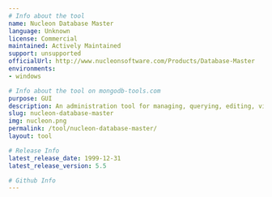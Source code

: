 ```yaml
---
# Info about the tool
name: Nucleon Database Master
language: Unknown
license: Commercial
maintained: Actively Maintained
support: unsupported
officialUrl: http://www.nucleonsoftware.com/Products/Database-Master
environments:
- windows

# Info about the tool on mongodb-tools.com
purpose: GUI
description: An administration tool for managing, querying, editing, visualizing, designing and reporting on MongoDB.
slug: nucleon-database-master
img: nucleon.png
permalink: /tool/nucleon-database-master/
layout: tool

# Release Info
latest_release_date: 1999-12-31
latest_release_version: 5.5

# Github Info
---
```


